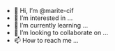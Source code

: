 - 👋 Hi, I’m @marite-cif
- 👀 I’m interested in ...
- 🌱 I’m currently learning ...
- 💞️ I’m looking to collaborate on ...
- 📫 How to reach me ...

<!---
marite-cif/marite-cif is a ✨ special ✨ repository because its `README.md` (this file) appears on your GitHub profile.
You can click the Preview link to take a look at your changes.
--->
